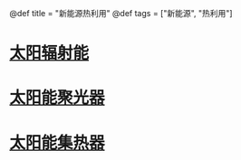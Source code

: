 @def title = "新能源热利用"
@def tags = ["新能源", "热利用"]

# [太阳辐射能](solar-radiation)

# [太阳能聚光器](solar-concentrator)

# [太阳能集热器](solar-collector)


